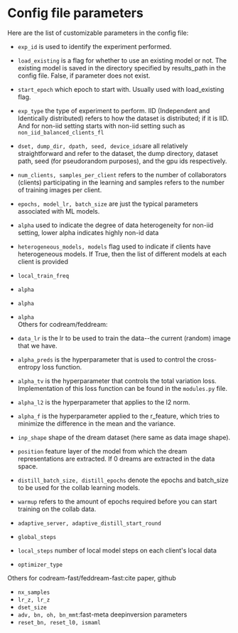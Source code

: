 # Config file parameters
Here are the list of customizable parameters in the config file:  
* ```exp_id``` is used to identify the experiment performed.   
* ```load_existing``` is a flag for whether to use an existing model or not. The existing model is saved in the directory specified by results_path in the config file. False, if parameter does not exist.  
* ```start_epoch``` which epoch to start with. Usually used with load_existing flag.   
* ```exp_type``` the type of experiment to perform. IID (Independent and Identically distributed) refers to how the dataset is distributed; if it is IID. And for non-iid setting starts with non-iid setting such as ```non_iid_balanced_clients_fl```
* ```dset, dump_dir, dpath, seed, device_ids```are all relatively straightforward and refer to the dataset, the dump directory, dataset path, seed (for pseudorandom purposes), and the gpu ids respectively.    
* ```num_clients, samples_per_client``` refers to the number of collaborators (clients) participating in the learning and samples refers to the number of training images per client.    
* ```epochs, model_lr, batch_size``` are just the typical parameters associated with ML models.   
* ```alpha```  used to indicate the degree of data heterogeneity for non-iid setting, lower alpha indicates highly non-id data
* ```heterogeneous_models, models```  flag used to indicate if clients have heterogeneous models. If True, then the list of different models at each client is provided
* ```local_train_freq```  
* ```alpha```  
* ```alpha```  
* ```alpha```  
Others for codream/feddream:  
* ```data_lr``` is the lr to be used to train the data--the current (random) image that we have.  
* ```alpha_preds``` is the hyperparameter that is used to control the cross-entropy loss function.   
* ```alpha_tv``` is the hyperparameter that controls the total variation loss. Implementation of this loss function can be found in the ```modules.py``` file.      
* ```alpha_l2``` is the hyperparameter that applies to the l2 norm.      
* ```alpha_f``` is the hyperparameter applied to the r_feature, which tries to minimize the difference in the mean and the variance.   
* ```inp_shape``` shape of the dream dataset (here same as data image shape).
* ```position``` feature layer of the model from which the dream representations are extracted. If 0 dreams are extracted in the data space.
* ```distill_batch_size, distill_epochs``` denote the epochs and batch_size to be used for the collab learning models.  
* ```warmup``` refers to the amount of epochs required before you can start training on the collab data. 
* ```adaptive_server, adaptive_distill_start_round```  
* ```global_steps```  
* ```local_steps```  number of local model steps on each client's local data

* ```optimizer_type```  

Others for codream-fast/feddream-fast:cite paper, github  
* ```nx_samples```  
* ```lr_z, lr_z```  
* ```dset_size```  
* ```adv, bn, oh, bn_mmt```:fast-meta deepinversion parameters  
* ```reset_bn, reset_l0, ismaml```  

